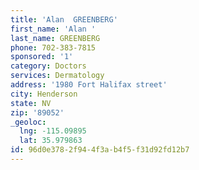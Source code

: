 ```yaml
---
title: 'Alan  GREENBERG'
first_name: 'Alan '
last_name: GREENBERG
phone: 702-383-7815
sponsored: '1'
category: Doctors
services: Dermatology
address: '1980 Fort Halifax street'
city: Henderson
state: NV
zip: '89052'
_geoloc:
  lng: -115.09895
  lat: 35.979863
id: 96d0e378-2f94-4f3a-b4f5-f31d92fd12b7
---
```

